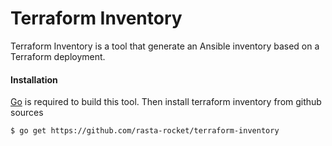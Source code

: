 # Terraform Inventory

Terraform Inventory is a tool that generate an Ansible inventory based on a Terraform deployment.

#### Installation

[Go](https://golang.org/) is required to build this tool.
Then install terraform inventory from github sources

```sh
$ go get https://github.com/rasta-rocket/terraform-inventory
```
